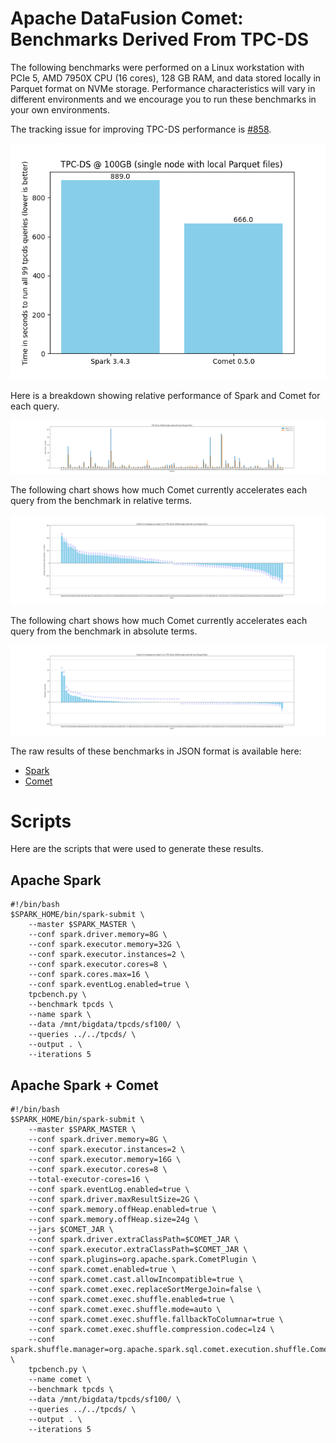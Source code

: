 <!--
Licensed to the Apache Software Foundation (ASF) under one
or more contributor license agreements.  See the NOTICE file
distributed with this work for additional information
regarding copyright ownership.  The ASF licenses this file
to you under the Apache License, Version 2.0 (the
"License"); you may not use this file except in compliance
with the License.  You may obtain a copy of the License at

  http://www.apache.org/licenses/LICENSE-2.0

Unless required by applicable law or agreed to in writing,
software distributed under the License is distributed on an
"AS IS" BASIS, WITHOUT WARRANTIES OR CONDITIONS OF ANY
KIND, either express or implied.  See the License for the
specific language governing permissions and limitations
under the License.
-->

# Apache DataFusion Comet: Benchmarks Derived From TPC-DS

The following benchmarks were performed on a Linux workstation with PCIe 5, AMD 7950X CPU (16 cores), 128 GB RAM, and
data stored locally in Parquet format on NVMe storage. Performance characteristics will vary in different environments
and we encourage you to run these benchmarks in your own environments.

The tracking issue for improving TPC-DS performance is [#858](https://github.com/apache/datafusion-comet/issues/858).

![](../../_static/images/benchmark-results/0.5.0/tpcds_allqueries.png)

Here is a breakdown showing relative performance of Spark and Comet for each query.

![](../../_static/images/benchmark-results/0.5.0/tpcds_queries_compare.png)

The following chart shows how much Comet currently accelerates each query from the benchmark in relative terms.

![](../../_static/images/benchmark-results/0.5.0/tpcds_queries_speedup_rel.png)

The following chart shows how much Comet currently accelerates each query from the benchmark in absolute terms.

![](../../_static/images/benchmark-results/0.5.0/tpcds_queries_speedup_abs.png)

The raw results of these benchmarks in JSON format is available here:

- [Spark](0.5.0/spark-tpcds.json)
- [Comet](0.5.0/comet-tpcds.json)

# Scripts

Here are the scripts that were used to generate these results.

## Apache Spark

```shell
#!/bin/bash
$SPARK_HOME/bin/spark-submit \
    --master $SPARK_MASTER \
    --conf spark.driver.memory=8G \
    --conf spark.executor.memory=32G \
    --conf spark.executor.instances=2 \
    --conf spark.executor.cores=8 \
    --conf spark.cores.max=16 \
    --conf spark.eventLog.enabled=true \
    tpcbench.py \
    --benchmark tpcds \
    --name spark \
    --data /mnt/bigdata/tpcds/sf100/ \
    --queries ../../tpcds/ \
    --output . \
    --iterations 5
```

## Apache Spark + Comet

```shell
#!/bin/bash
$SPARK_HOME/bin/spark-submit \
    --master $SPARK_MASTER \
    --conf spark.driver.memory=8G \
    --conf spark.executor.instances=2 \
    --conf spark.executor.memory=16G \
    --conf spark.executor.cores=8 \
    --total-executor-cores=16 \
    --conf spark.eventLog.enabled=true \
    --conf spark.driver.maxResultSize=2G \
    --conf spark.memory.offHeap.enabled=true \
    --conf spark.memory.offHeap.size=24g \
    --jars $COMET_JAR \
    --conf spark.driver.extraClassPath=$COMET_JAR \
    --conf spark.executor.extraClassPath=$COMET_JAR \
    --conf spark.plugins=org.apache.spark.CometPlugin \
    --conf spark.comet.enabled=true \
    --conf spark.comet.cast.allowIncompatible=true \
    --conf spark.comet.exec.replaceSortMergeJoin=false \
    --conf spark.comet.exec.shuffle.enabled=true \
    --conf spark.comet.exec.shuffle.mode=auto \
    --conf spark.comet.exec.shuffle.fallbackToColumnar=true \
    --conf spark.comet.exec.shuffle.compression.codec=lz4 \
    --conf spark.shuffle.manager=org.apache.spark.sql.comet.execution.shuffle.CometShuffleManager \
    tpcbench.py \
    --name comet \
    --benchmark tpcds \
    --data /mnt/bigdata/tpcds/sf100/ \
    --queries ../../tpcds/ \
    --output . \
    --iterations 5
```